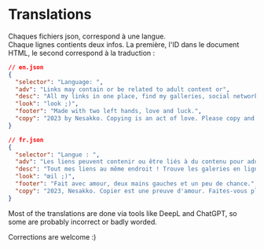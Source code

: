 # Translations

Chaques fichiers json, correspond à une langue.  
Chaque lignes contients deux infos. La première, l'ID dans le document HTML, le second correspond à la traduction :

```json
// en.json
{
  "selector": "Language: ",
  "adv": "Links may contain or be related to adult content or",
  "desc": "All my links in one place, find my galleries, social networks, support platforms, etc... Just take a ",
  "look": "look ;)",
  "footer": "Made with two left hands, love and luck.",
  "copy": "2023 by Nesakko. Copying is an act of love. Please copy and do what you want wih it."
}
```

```json
// fr.json
{
  "selector": "Langue : ",
  "adv": "Les liens peuvent contenir ou être liés à du contenu pour adulte ou ",
  "desc": "Tout mes liens au même endroit ! Trouve les galeries en ligne, les résaux sociaux, les platforme de soutien, etc... Jette y un ",
  "look": "œil ;)",
  "footer": "Fait avec amour, deux mains gauches et un peu de chance.",
  "copy": "2023, Nesakko. Copier est une preuve d'amour. Faites-vous plaisir, copier et faites en ce que vous voulez ! "
}
```


Most of the translations are done via tools like DeepL and ChatGPT, so some are probably incorrect or badly worded.

Corrections are welcome :)